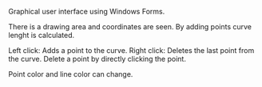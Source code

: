 Graphical user interface using Windows Forms.

There is a drawing area and coordinates are seen. By adding points curve lenght is calculated.

Left click: Adds a point to the curve. Right click: Deletes the last point from the curve. Delete a point by directly clicking the point.

Point color and line color can change.
